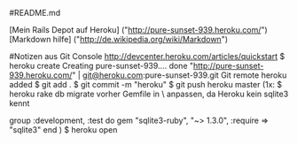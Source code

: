 #README.md

[Mein Rails Depot auf Heroku] ("http://pure-sunset-939.heroku.com/")
[Markdown hilfe] ("http://de.wikipedia.org/wiki/Markdown")

#Notizen
aus Git Console 
http://devcenter.heroku.com/articles/quickstart
$ heroku create
Creating pure-sunset-939.... done
"http://pure-sunset-939.heroku.com/" | git@heroku.com:pure-sunset-939.git
Git remote heroku added
$ git add .
$ git commit -m "heroku"
$ git push heroku master
(1x: $ heroku rake db migrate
vorher Gemfile in \ anpassen, da Heroku kein sqlite3 kennt

group :development, :test do
gem "sqlite3-ruby", "~> 1.3.0", :require => "sqlite3"
end
)
$ heroku open
